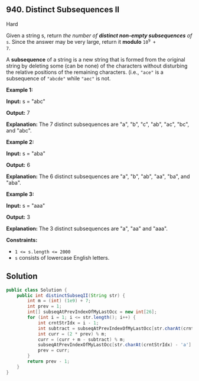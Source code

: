 ## 940\. Distinct Subsequences II

Hard

Given a string s, return _the number of **distinct non-empty subsequences** of_ `s`. Since the answer may be very large, return it **modulo** <code>10<sup>9</sup> + 7</code>.

A **subsequence** of a string is a new string that is formed from the original string by deleting some (can be none) of the characters without disturbing the relative positions of the remaining characters. (i.e., `"ace"` is a subsequence of `"abcde"` while `"aec"` is not.

**Example 1:**

**Input:** s = "abc"

**Output:** 7

**Explanation:** The 7 distinct subsequences are "a", "b", "c", "ab", "ac", "bc", and "abc".

**Example 2:**

**Input:** s = "aba"

**Output:** 6

**Explanation:** The 6 distinct subsequences are "a", "b", "ab", "aa", "ba", and "aba".

**Example 3:**

**Input:** s = "aaa"

**Output:** 3

**Explanation:** The 3 distinct subsequences are "a", "aa" and "aaa".

**Constraints:**

*   `1 <= s.length <= 2000`
*   `s` consists of lowercase English letters.

## Solution

```java
public class Solution {
    public int distinctSubseqII(String str) {
        int m = (int) (1e9) + 7;
        int prev = 1;
        int[] subseqAtPrevIndexOfMyLastOcc = new int[26];
        for (int i = 1; i <= str.length(); i++) {
            int crntStrIdx = i - 1;
            int subtract = subseqAtPrevIndexOfMyLastOcc[str.charAt(crntStrIdx) - 'a'];
            int curr = (2 * prev) % m;
            curr = (curr + m - subtract) % m;
            subseqAtPrevIndexOfMyLastOcc[str.charAt(crntStrIdx) - 'a'] = prev;
            prev = curr;
        }
        return prev - 1;
    }
}
```
